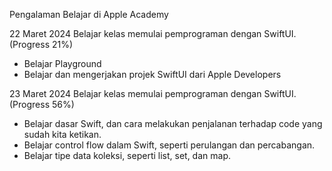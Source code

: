 Pengalaman Belajar di Apple Academy

22 Maret 2024
Belajar kelas memulai pemprograman dengan SwiftUI. (Progress 21%)
* Belajar Playground
* Belajar dan mengerjakan projek SwiftUI dari Apple Developers

23 Maret 2024
Belajar kelas memulai pemprograman dengan SwiftUI. (Progress 56%)
* Belajar dasar Swift, dan cara melakukan penjalanan terhadap code yang sudah kita ketikan.
* Belajar control flow dalam Swift, seperti perulangan dan percabangan.
* Belajar tipe data koleksi, seperti list, set, dan map.
